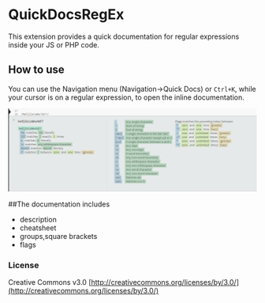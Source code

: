 # QuickDocsRegEx
This extension provides a quick documentation for regular expressions inside your JS or PHP code.

## How to use
You can use the Navigation menu (Navigation->Quick Docs) or ```Ctrl+K```, while your cursor is on a regular expression, to open the inline documentation.

![Example](image/example.png?raw=true)


##The documentation includes
+ description
+ cheatsheet
 + groups,square brackets
 + flags


### License
Creative Commons v3.0
[http://creativecommons.org/licenses/by/3.0/](http://creativecommons.org/licenses/by/3.0/)


